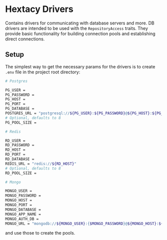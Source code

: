 # Hextacy Drivers

Contains drivers for communicating with database servers and more. DB drivers are intended to be used with the `RepositoryAccess` traits.
They provide basic functionality for building connection pools and establishing direct connections.

## Setup

The simplest way to get the necessary params for the drivers is to create `.env` file in the project root directory:

```bash
# Postgres

PG_USER =
PG_PASSWORD =
PG_HOST =
PG_PORT =
PG_DATABASE =
POSTGRES_URL = "postgresql://${PG_USER}:${PG_PASSWORD}@${PG_HOST}:${PG_PORT}/${PG_DATABASE}"
# Optional, defaults to 8
PG_POOL_SIZE =

# Redis

RD_USER =
RD_PASSWORD =
RD_HOST =
RD_PORT =
RD_DATABASE =
REDIS_URL = "redis://${RD_HOST}"
# Optional, defaults to 8
RD_POOL_SIZE = 

# Mongo

MONGO_USER =
MONGO_PASSWORD =
MONGO_HOST =
MONGO_PORT =
MONGO_DATABASE =
MONGO_APP_NAME =
MONGO_AUTH_DB =
MONGO_URL = "mongodb://${MONGO_USER}:{$MONGO_PASSWORD}@${MONGO_HOST}:${MONGO_PORT}/${MONGO_DATABASE}?authSource=${MONGO_AUTH_DB}"
```

and use those to create the pools.
